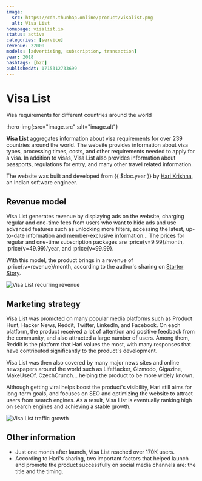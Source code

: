 ```yaml
---
image:
  src: https://cdn.thunhap.online/product/visalist.png
  alt: Visa List
homepage: visalist.io
status: active
categories: [service]
revenue: 22000
models: [advertising, subscription, transaction]
year: 2018
hashtags: [b2c]
publishedAt: 1715312733699
---
```


# Visa List

Visa requirements for different countries around the world

:hero-img{:src="image.src" :alt="image.alt"}

__Visa List__ aggregates information about visa requirements for over 239 countries around the world. The website provides information about visa types, processing times, costs, and other requirements needed to apply for a visa. In addition to visas, Visa List also provides information about passports, regulations for entry, and many other travel related information.

The website was built and developed from {{ $doc.year }} by [Hari Krishna](https://twitter.com/1HaKr), an Indian software engineer.

## Revenue model

Visa List generates revenue by displaying ads on the website, charging regular and one-time fees from users who want to hide ads and use advanced features such as unlocking more filters, accessing the latest, up-to-date information and member-exclusive information... The prices for regular and one-time subscription packages are :price{v=9.99}/month, :price{v=49.99}/year, and :price{v=99.99}.

With this model, the product brings in a revenue of :price{:v=revenue}/month, according to the author's sharing on [Starter Story](https://www.starterstory.com/stories/visa-list-d8a3a153-66a9-4cf4-81ab-d9dc0eccce30).

![Visa List recurring revenue](https://cdn.thunhap.online/product/visalist+revenue.png)

## Marketing strategy

Visa List was [promoted](https://www.starterstory.com/tourist-visa-information#describe-the-process-of-launching-the-business) on many popular media platforms such as Product Hunt, Hacker News, Reddit, Twitter, LinkedIn, and Facebook. On each platform, the product received a lot of attention and positive feedback from the community, and also attracted a large number of users. Among them, Reddit is the platform that Hari values the most, with many responses that have contributed significantly to the product's development.

Visa List was then also covered by many major news sites and online newspapers around the world such as LifeHacker, Gizmodo, Gigazine, MakeUseOf, CzechCrunch... helping the product to be more widely known.

Although getting viral helps boost the product's visibility, Hari still aims for long-term goals, and focuses on SEO and optimizing the website to attract users from search engines. As a result, Visa List is eventually ranking high on search engines and achieving a stable growth.

![Visa List traffic growth](https://pbs.twimg.com/media/D8EdAAoUEAYGTdv?format=jpg&name=small)

## Other information

- Just one month after launch, Visa List reached over 170K users.
- According to Hari's sharing, two important factors that helped launch and promote the product successfully on social media channels are: the title and the timing.
